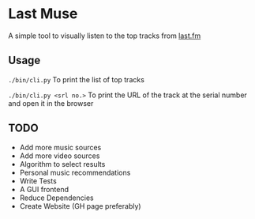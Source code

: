 Last Muse
=========

A simple tool to visually listen to the top tracks from [last.fm](http://www.last.fm)

Usage
-----

`./bin/cli.py`
To print the list of top tracks

`./bin/cli.py <srl no.>`
To print the URL of the track at the serial number and open it in the browser

TODO
----

* Add more music sources
* Add more video sources
* Algorithm to select results
* Personal music recommendations
* Write Tests
* A GUI frontend
* Reduce Dependencies
* Create Website (GH page preferably)
